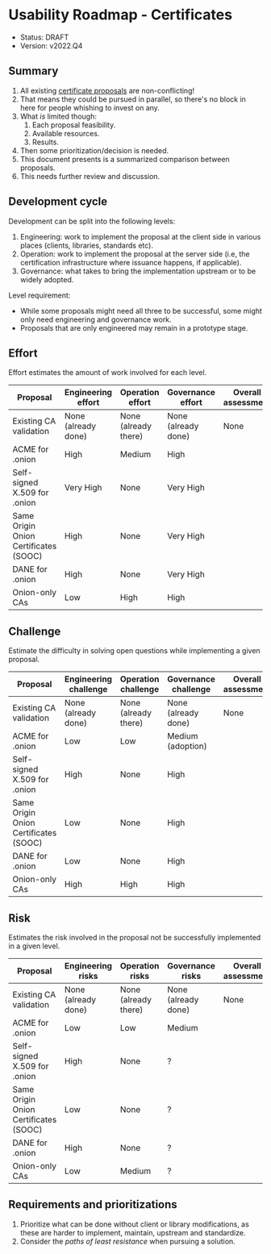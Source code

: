 # Usability Roadmap - Certificates

* Status: DRAFT
* Version: v2022.Q4

<!--[[_TOC_]]-->

## Summary

1. All existing [certificate proposals][] are non-conflicting!
2. That means they could be pursued in parallel, so there's no block in here
   for people whishing to invest on any.
3. What _is_ limited though:
    1. Each proposal feasibility.
    2. Available resources.
    3. Results.
4. Then some prioritization/decision is needed.
5. This document presents is a summarized comparison between proposals.
6. This needs further review and discussion.

[certificate proposals]: /1%20-%20Proposals/Usability/Certification/

## Development cycle

Development can be split into the following levels:

1. Engineering: work to implement the proposal at the client side in various
   places (clients, libraries, standards etc).
2. Operation: work to implement the proposal at the server side (i.e, the
   certification infrastructure where issuance happens, if applicable).
3. Governance: what takes to bring the implementation upstream or to be widely
   adopted.

Level requirement:

* While some proposals might need all three to be successful, some might only
  need engineering and governance work.
* Proposals that are only engineered may remain in a prototype stage.

## Effort

Effort estimates the amount of work involved for each level.

Proposal                              | Engineering effort       | Operation effort        | Governance effort       | Overall assessment
--------------------------------------|--------------------------|-------------------------|-------------------------|--------------------
Existing CA validation                | None (already done)      | None (already there)    | None (already done)     | None
ACME for .onion                       | High                     | Medium                  | High                    |
Self-signed X.509 for .onion          | Very High                | None                    | Very High               |
Same Origin Onion Certificates (SOOC) | High                     | None                    | Very High               |
DANE for .onion                       | High                     | None                    | Very High               |
Onion-only CAs                        | Low                      | High                    | High                    |

## Challenge

Estimate the difficulty in solving open questions while implementing a given proposal.

Proposal                              | Engineering challenge    | Operation challenge     | Governance challenge    | Overall assessment
--------------------------------------|--------------------------|-------------------------|-------------------------|--------------------
Existing CA validation                | None (already done)      | None (already there)    | None (already done)     | None
ACME for .onion                       | Low                      | Low                     | Medium (adoption)       |
Self-signed X.509 for .onion          | High                     | None                    | High                    |
Same Origin Onion Certificates (SOOC) | Low                      | None                    | High                    |
DANE for .onion                       | Low                      | None                    | High                    |
Onion-only CAs                        | High                     | High                    | High                    |

## Risk

Estimates the risk involved in the proposal not be successfully implemented in a given level.

Proposal                              | Engineering risks        | Operation risks         | Governance risks        | Overall assessment
--------------------------------------|--------------------------|-------------------------|-------------------------|--------------------
Existing CA validation                | None (already done)      | None (already there)    | None (already done)     | None
ACME for .onion                       | Low                      | Low                     | Medium                  |
Self-signed X.509 for .onion          | High                     | None                    | ?                       |
Same Origin Onion Certificates (SOOC) | Low                      | None                    | ?                       |
DANE for .onion                       | High                     | None                    | ?                       |
Onion-only CAs                        | Low                      | Medium                  | ?                       |

## Requirements and prioritizations

1. Prioritize what can be done without client or library modifications, as
   these are harder to implement, maintain, upstream and standardize.
2. Consider the _paths of least resistance_ when pursuing a solution.
